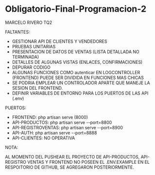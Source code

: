 # Obligatorio-Final-Programacion-2

MARCELO RIVERO TQ2

FALTANTES: 

- GESTIONAR API DE CLIENTES Y VENDEDORES
- PRUEBAS UNITARIAS
- PRESENTACION DE DATOS DE VENTAS (LISTA DETALLADA NO TERMINADA)
- DETALLES DE ALGUNAS VISTAS (ENLACES, CONFIRMACIONES)
- DEPURAR CODIGO
- ALGUNAS FUNCIONES COMO autenticar EN LOGCONTROLLER (FRONTEND) PUEDE SER DIVIDIDA EN FUNCIONES MAS CHICAS
- SE PODRIA EMPLEAR UN CONTROLADOR APARTE QUE MANEJE LA SESION DEL FRONTEND.
- DEFINIR VARIABLES DE ENTORNO PARA LOS PUERTOS DE LAS API (.env)

PUERTOS:

- FRONTEND: php artisan serve (8000)
- API-PRODUCTOS: php artisan serve --port=8800
- API-REGISTROVENTAS: php artisan serve --port=8900
- API-AUTH: php artisan serve --port=8888
- API-CLIENTES: NO OPERATIVA

NOTA:

 AL MOMENTO DEL PUSHEAR EL PROYECTO DE API-PRODUCTOS, API-REGISTRO VENTAS Y FRONTEND NO POSEEN EL .ENV.EXAMPLE EN EL RESPOITORIO DE GITHUB, SE AGREGARON POSTERIORMENTE.








